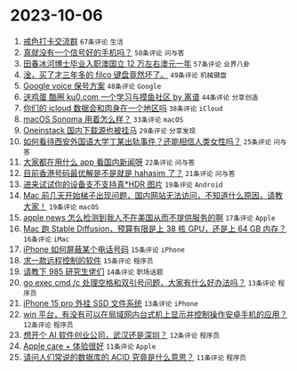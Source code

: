 # 2023-10-06

1. [戒色打卡交流群](https://www.v2ex.com/t/979221) `67条评论` `生活`
1. [真就没有一个信号好的手机吗？](https://www.v2ex.com/t/979199) `58条评论` `问与答`
1. [田春冰河博士毕业入职澳国立 12 万左右澳元一年](https://www.v2ex.com/t/979141) `57条评论` `业界八卦`
1. [淦，买了才三年多的 filco 键盘竟然坏了。](https://www.v2ex.com/t/979193) `49条评论` `机械键盘`
1. [Google voice 保号方案](https://www.v2ex.com/t/979173) `48条评论` `Google`
1. [送鸡蛋 酷圈 ku0.com 一个学习与摸鱼社区 by 离谱](https://www.v2ex.com/t/979164) `44条评论` `分享创造`
1. [你们的 icloud 数据会和肉身在一个地区吗](https://www.v2ex.com/t/979146) `38条评论` `iCloud`
1. [macOS Sonoma 用着怎么样？](https://www.v2ex.com/t/979167) `33条评论` `macOS`
1. [Oneinstack 国内下载源也被挂马](https://www.v2ex.com/t/979226) `29条评论` `分享发现`
1. [如何看待西安外国语大学丁某出轨事件？还能相信人类女性吗？](https://www.v2ex.com/t/979305) `25条评论` `问与答`
1. [大家都在用什么 app 看国内新闻呀](https://www.v2ex.com/t/979307) `22条评论` `问与答`
1. [目前香港号码最优解是不是就是 hahasim 了？](https://www.v2ex.com/t/979287) `21条评论` `问与答`
1. [进来试试你的设备支不支持真*HDR 图片](https://www.v2ex.com/t/979304) `19条评论` `Android`
1. [Mac 前几天开始梯子出现问题，国内网站无法访问，不知道什么原因，请教大家！](https://www.v2ex.com/t/979266) `19条评论` `macOS`
1. [apple news 怎么检测到我人不在美国从而不提供服务的啊](https://www.v2ex.com/t/979264) `17条评论` `Apple`
1. [Mac 跑 Stable Diffusion，预算有限是上 38 核 GPU，还是上 64 GB 内存？](https://www.v2ex.com/t/979171) `16条评论` `iMac`
1. [iPhone 如何屏蔽某个电话号码](https://www.v2ex.com/t/979189) `15条评论` `iPhone`
1. [求一款远程控制的软件](https://www.v2ex.com/t/979154) `15条评论` `程序员`
1. [请教下 985 研究生佬们](https://www.v2ex.com/t/979162) `14条评论` `职场话题`
1. [go exec cmd /c 处理空格和双引号问题，大家有什么好办法吗？](https://www.v2ex.com/t/979299) `13条评论` `程序员`
1. [iPhone 15 pro 外挂 SSD 文件系统](https://www.v2ex.com/t/979209) `13条评论` `iPhone`
1. [win 平台，有没有可以在局域网内台式机上显示并控制操作安卓手机的应用？](https://www.v2ex.com/t/979172) `12条评论` `程序员`
1. [想开个 AI 软件创业公司，武汉还是深圳？](https://www.v2ex.com/t/979157) `12条评论` `程序员`
1. [Apple care + 体验很好](https://www.v2ex.com/t/979195) `11条评论` `Apple`
1. [请问人们常说的数据库的 ACID 究竟是什么意思？](https://www.v2ex.com/t/979186) `11条评论` `程序员`
